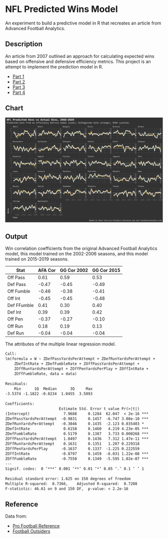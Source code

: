 # NFL Predicted Wins Model

An experiment to build a predictive model in R that recreates an article from Advanced Football Analytics.

## Description

An article from 2007 outlined an approach for calculating expected wins based on offensive and defensive efficiency metrics. This project is an attempt to implement the prediction model in R.

- [Part 1](http://archive.advancedfootballanalytics.com/2007/07/what-makes-teams-win-part-1.html)
- [Part 2](http://archive.advancedfootballanalytics.com/2007/07/what-makes-teams-win-2.html)
- [Part 3](http://archive.advancedfootballanalytics.com/2007/07/what-makes-teams-win-3.html)
- [Part 4](http://archive.advancedfootballanalytics.com/2007/07/what-makes-teams-win-4.html)

## Chart

![Predicted vs Actual Wins](out/wins-fs8.png)

## Output

Win correlation coefficients from the original Advanced Football Analytics model, this model trained on the 2002-2006 seasons, and this model trained on 2015-2019 seasons.

| Stat        | AFA Cor | GG Cor 2002 | GG Cor 2015 |
| ----------- | ------- | ----------- | ----------- |
| Off Pass    | 0.61    | 0.59        | 0.53        |
| Def Pass    | -0.47   | -0.45       | -0.49       |
| Off Fumble  | -0.46   | -0.38       | -0.41       |
| Off Int     | -0.45   | -0.45       | -0.48       |
| Def FFumble | 0.41    | 0.30        | 0.40        |
| Def Int     | 0.39    | 0.39        | 0.42        |
| Off Pen     | -0.37   | -0.27       | -0.10       |
| Off Run     | 0.18    | 0.19        | 0.13        |
| Def Run     | -0.04   | -0.04       | -0.04       |

The attributes of the multiple linear regression model.

```
Call:
lm(formula = W ~ ZDefPassYardsPerAttempt + ZDefRunYardsPerAttempt +
    ZDefIntRate + ZDefFumbleRate + ZOffPassYardsPerAttempt +
    ZOffRunYardsPerAttempt + ZOffPenYardsPerPlay + ZOffIntRate +
    ZOffFumbleRate, data = data)

Residuals:
    Min      1Q  Median      3Q     Max
-3.5374 -1.1822 -0.0234  1.0455  3.5093

Coefficients:
                        Estimate Std. Error t value Pr(>|t|)
(Intercept)               7.9688     0.1284  62.047  < 2e-16 ***
ZDefPassYardsPerAttempt  -0.9831     0.1457  -6.747 3.08e-10 ***
ZDefRunYardsPerAttempt   -0.3046     0.1435  -2.123 0.035403 *
ZDefIntRate               0.6158     0.1460   4.219 4.23e-05 ***
ZDefFumbleRate            0.5179     0.1387   3.733 0.000268 ***
ZOffPassYardsPerAttempt   1.0497     0.1436   7.312 1.47e-11 ***
ZOffRunYardsPerAttempt    0.1631     0.1351   1.207 0.229318
ZOffPenYardsPerPlay      -0.1637     0.1337  -1.225 0.222559
ZOffIntRate              -0.8797     0.1459  -6.031 1.22e-08 ***
ZOffFumbleRate           -0.7550     0.1349  -5.595 1.02e-07 ***
---
Signif. codes:  0 ‘***’ 0.001 ‘**’ 0.01 ‘*’ 0.05 ‘.’ 0.1 ‘ ’ 1

Residual standard error: 1.625 on 150 degrees of freedom
Multiple R-squared:  0.7366,	Adjusted R-squared:  0.7208
F-statistic: 46.61 on 9 and 150 DF,  p-value: < 2.2e-16
```

## Reference

Data from:

- [Pro Football Reference](https://www.pro-football-reference.com/)
- [Football Outsiders](https://www.footballoutsiders.com)
